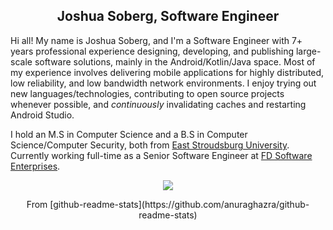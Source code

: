 <h2 align="center"><b>Joshua Soberg, Software Engineer</b></h2>

<p align="left">

Hi all! My name is Joshua Soberg, and I'm a Software Engineer with 7+ years professional experience designing, developing, and publishing large-scale software solutions, mainly in the Android/Kotlin/Java space. Most of my experience involves delivering mobile applications for highly distributed, low reliability, and low bandwidth network environments. I enjoy trying out new languages/technologies, contributing to open source projects whenever possible, and *continuously* invalidating caches and restarting Android Studio.

I hold an M.S in Computer Science and a B.S in Computer Science/Computer Security, both from [East Stroudsburg University](https://www.esu.edu/). Currently working full-time as a Senior Software Engineer at [FD Software Enterprises](https://fd-software.com).

</p>

<p align="center">
  <img src="https://github-readme-stats.vercel.app/api?username=jsoberg&count_private=true&show_icons=true&include_all_commits=true&hide_rank=true&hide=stars&theme=nord">
</p>
<p align="center">
  From [github-readme-stats](https://github.com/anuraghazra/github-readme-stats)
</p>
